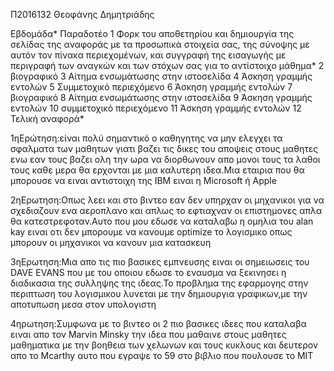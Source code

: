 Π2016132
Θεοφάνης Δημητριάδης 

Εβδομάδα*	Παραδοτέο
1	Φορκ του αποθετηρίου και δημιουργία της σελίδας της αναφοράς με τα προσωπικά στοιχεία σας, της σύνοψης με αυτόν τον πίνακα περιεχομένων, και συγγραφή της εισαγωγής με περιγραφή των αναγκών και των στόχων σας για το αντίστοιχο μάθημα*
2	βιογραφικό
3	Αίτημα ενσωμάτωσης στην ιστοσελίδα
4	Άσκηση γραμμής εντολών
5	Συμμετοχικό περιεχόμενο
6	Άσκηση γραμμής εντολών
7	βιογραφικό
8	Αίτημα ενσωμάτωσης στην ιστοσελίδα
9	Άσκηση γραμμής εντολών
10	συμμετοχικό περιεχόμενο
11	Άσκηση γραμμής εντολών
12	Τελική αναφορά*

1ηΕρώτηση:είναι πολύ σημαντικό ο καθηγητης να μην ελεγχει τα σφαλματα των μαθητων γιατι βαζει τις δικες του αποψεις στους μαθητες ενω εαν τους βαζει ολη την ωρα να διορθωνουν απο μονοι τους τα λαθοι τους καθε μερα θα ερχονται με μια καλυτερη ιδεα.Μια εταιρια   που θα  μπορουσε να ειναι αντιστοιχη της ΙΒΜ ειναι η Microsoft ή Apple 

2ηΕρωτηση:Οπως λεει και στο βιντεο εαν δεν υπηρχαν οι μηχανικοι για να σχεδιαζουν ενα αεροπλανο και απλως το εφτιαχναν οι επιστημονες απλα θα κατεστρεφοταν.Αυτο που μου εδωσε να καταλαβω η ομηλια του alan kay ειναι οτι δεν μπορουμε να κανουμε optimize το λογισμικο οπως μπορουν οι μηχανικοι να κανουν μια κατασκευη

3ηΕρωτηση:Μια απο τις πιο βασικες εμπνευσης ειναι οι σημειωσεις του DAVE EVANS που με του οποιου εδωσε το εναυσμα να ξεκινησει η διαδικασια της συλληψης της ιδεας.Το προβλημα της εφαρμογης στην περιπτωση του λογισμικου λυνεται με την δημιουργια γραφικων,με την αποτυπωση μεσα στον υπολογιστη 

4ηρωτηση:Συμφωνα με το βιντεο οι 2 πιο βασικες ιδεες που καταλαβα ειναι απο τον Marvin Minsky την ιδεα που μαθαινε στους μαθητες μαθηματικα με την βοηθεια των χελωνων και τους κυκλους και δευτερον  απο το Mcarthy αυτο που εγραψε το 59 στο βιβλιο που πουλουσε το MIT

